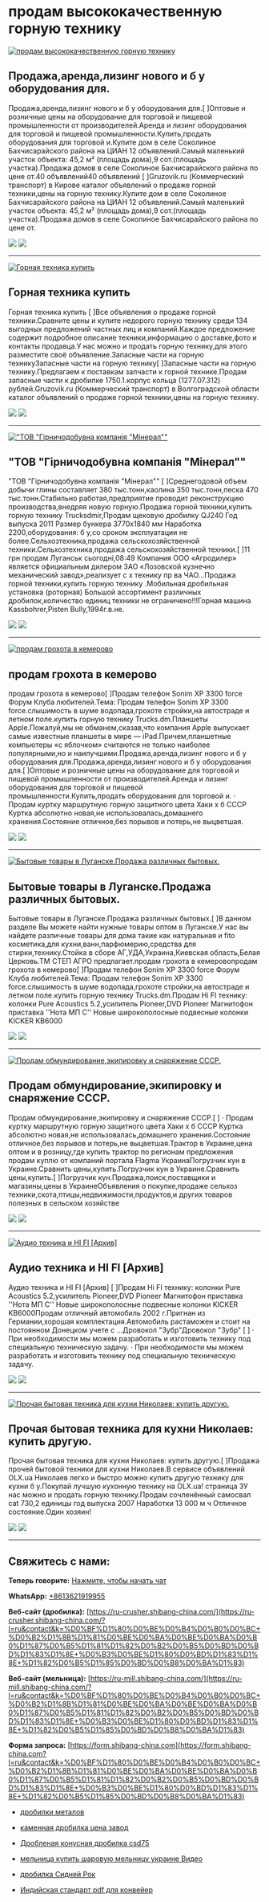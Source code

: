 # продам высококачественную горную технику

<a href="https://swt.shibang-china.com/?l=ru&img&k=%D0%BF%D1%80%D0%BE%D0%B4%D0%B0%D0%BC+%D0%B2%D1%8B%D1%81%D0%BE%D0%BA%D0%BE%D0%BA%D0%B0%D1%87%D0%B5%D1%81%D1%82%D0%B2%D0%B5%D0%BD%D0%BD%D1%83%D1%8E+%D0%B3%D0%BE%D1%80%D0%BD%D1%83%D1%8E+%D1%82%D0%B5%D1%85%D0%BD%D0%B8%D0%BA%D1%83" target="_blank">![продам высококачественную горную технику](http://static.shibang-china.com/all-800x300/651.jpg)</a>

## Продажа,аренда,лизинг нового и б у оборудования для.
Продажа,аренда,лизинг нового и б у оборудования для.[ ]Оптовые и розничные цены на оборудование для торговой и пищевой промышленности от производителей.Аренда и лизинг оборудования для торговой и пищевой промышленности.Купить,продать оборудования для торговой и.Купите дом в селе Соколиное Бахчисарайского района на ЦИАН 12 объявлений.Самый маленький участок объекта: 45,2 м&#178; (площадь дома),9 сот.(площадь участка).Продажа домов в селе Соколиное Бахчисарайского района по цене от.40 объявлений40 объявлений [ ]Gruzovik.ru (Коммерческий транспорт) в Кирове каталог объявлений о продаже горной техники,цены на горную технику.Купите дом в селе Соколиное Бахчисарайского района на ЦИАН 12 объявлений.Самый маленький участок объекта: 45,2 м&#178; (площадь дома),9 сот.(площадь участка).Продажа домов в селе Соколиное Бахчисарайского района по цене от.


<a href="https://whatsapp.shibangsoft.com/WhatsApp.php" target="_blank" title="WhatsApp">![](http://static.shibang-china.com/icon/whatsapp.png)</a> <a href="https://swt.shibang-china.com/?l=ru&icon&k=%D0%BF%D1%80%D0%BE%D0%B4%D0%B0%D0%BC+%D0%B2%D1%8B%D1%81%D0%BE%D0%BA%D0%BE%D0%BA%D0%B0%D1%87%D0%B5%D1%81%D1%82%D0%B2%D0%B5%D0%BD%D0%BD%D1%83%D1%8E+%D0%B3%D0%BE%D1%80%D0%BD%D1%83%D1%8E+%D1%82%D0%B5%D1%85%D0%BD%D0%B8%D0%BA%D1%83" target="_blank">![](http://static.shibang-china.com/icon/chat-ru.png)</a>

---

<a href="https://swt.shibang-china.com/?l=ru&img&k=%D0%BF%D1%80%D0%BE%D0%B4%D0%B0%D0%BC+%D0%B2%D1%8B%D1%81%D0%BE%D0%BA%D0%BE%D0%BA%D0%B0%D1%87%D0%B5%D1%81%D1%82%D0%B2%D0%B5%D0%BD%D0%BD%D1%83%D1%8E+%D0%B3%D0%BE%D1%80%D0%BD%D1%83%D1%8E+%D1%82%D0%B5%D1%85%D0%BD%D0%B8%D0%BA%D1%83" target="_blank">![Горная техника купить](http://static.shibang-china.com/all-800x300/1514.jpg)</a>

## Горная техника купить
Горная техника купить [ ]Все объявления о продаже горной техники.Сравните цены и купите недорого горную технику среди 134 выгодных предложений частных лиц и компаний.Каждое предложение содержит подробное описание техники,информацию о доставке,фото и контакты продавца.У нас можно и продать горную технику,для этого разместите своё объявление.Запасные части на горную техникуЗапасные части на горную технику[ ]Запасные части на горную технику.Предлагаем к поставкам запчасти к горной технике.Продам запасные части к дробилке 1750.1.корпус кольца (1277.07.312) рублей.Gruzovik.ru (Коммерческий транспорт) в Волгоградской области каталог объявлений о продаже горной техники,цены на горную технику.


<a href="https://whatsapp.shibangsoft.com/WhatsApp.php" target="_blank" title="WhatsApp">![](http://static.shibang-china.com/icon/whatsapp.png)</a> <a href="https://swt.shibang-china.com/?l=ru&icon&k=%D0%BF%D1%80%D0%BE%D0%B4%D0%B0%D0%BC+%D0%B2%D1%8B%D1%81%D0%BE%D0%BA%D0%BE%D0%BA%D0%B0%D1%87%D0%B5%D1%81%D1%82%D0%B2%D0%B5%D0%BD%D0%BD%D1%83%D1%8E+%D0%B3%D0%BE%D1%80%D0%BD%D1%83%D1%8E+%D1%82%D0%B5%D1%85%D0%BD%D0%B8%D0%BA%D1%83" target="_blank">![](http://static.shibang-china.com/icon/chat-ru.png)</a>

---

<a href="https://swt.shibang-china.com/?l=ru&img&k=%D0%BF%D1%80%D0%BE%D0%B4%D0%B0%D0%BC+%D0%B2%D1%8B%D1%81%D0%BE%D0%BA%D0%BE%D0%BA%D0%B0%D1%87%D0%B5%D1%81%D1%82%D0%B2%D0%B5%D0%BD%D0%BD%D1%83%D1%8E+%D0%B3%D0%BE%D1%80%D0%BD%D1%83%D1%8E+%D1%82%D0%B5%D1%85%D0%BD%D0%B8%D0%BA%D1%83" target="_blank">![&quot;ТОВ &quot;Гірничодобувна компанія &quot;Мінерал&quot;&quot;](http://static.shibang-china.com/all-800x300/750.jpg)</a>

## &quot;ТОВ &quot;Гірничодобувна компанія &quot;Мінерал&quot;&quot;
&quot;ТОВ &quot;Гірничодобувна компанія &quot;Мінерал&quot;&quot; [ ]Среднегодовой объем добычи глины составляет 380 тыс.тонн,каолина 350 тыс.тонн,песка 470 тыс.тонн.Стабильно работая,предприятие проводит реконструкцию производства,внедряя новую горную.Продажа горной техники,купить горную технику Trucksdmir,Продам щековую дробилку QJ240 Год выпуска 2011 Размер бункера 3770х1840 мм Наработка 2200,оборудования: б у,со сроком эксплуатации не более.Сельхозтехника,продажа сельскохозяйственной техники.Сельхозтехника,продажа сельскохозяйственной техники.[ ]11 грн продам Луганськ сьогодні,08:49 Компания ООО &#171;Агродилер&#187; является официальным дилером ЗАО &#171;Лозовской кузнечно механический завод&#187;,реализует с х технику пр ва ЧАО…Продажа горной техники,купить горную технику .Мобильная дробильная установка (роторная) Большой ассортимент различных дробилок,количество единиц техники не ограничено!!!Горная машина Kassbohrer,Pisten Bully,1994г.в.не.


<a href="https://whatsapp.shibangsoft.com/WhatsApp.php" target="_blank" title="WhatsApp">![](http://static.shibang-china.com/icon/whatsapp.png)</a> <a href="https://swt.shibang-china.com/?l=ru&icon&k=%D0%BF%D1%80%D0%BE%D0%B4%D0%B0%D0%BC+%D0%B2%D1%8B%D1%81%D0%BE%D0%BA%D0%BE%D0%BA%D0%B0%D1%87%D0%B5%D1%81%D1%82%D0%B2%D0%B5%D0%BD%D0%BD%D1%83%D1%8E+%D0%B3%D0%BE%D1%80%D0%BD%D1%83%D1%8E+%D1%82%D0%B5%D1%85%D0%BD%D0%B8%D0%BA%D1%83" target="_blank">![](http://static.shibang-china.com/icon/chat-ru.png)</a>

---

<a href="https://swt.shibang-china.com/?l=ru&img&k=%D0%BF%D1%80%D0%BE%D0%B4%D0%B0%D0%BC+%D0%B2%D1%8B%D1%81%D0%BE%D0%BA%D0%BE%D0%BA%D0%B0%D1%87%D0%B5%D1%81%D1%82%D0%B2%D0%B5%D0%BD%D0%BD%D1%83%D1%8E+%D0%B3%D0%BE%D1%80%D0%BD%D1%83%D1%8E+%D1%82%D0%B5%D1%85%D0%BD%D0%B8%D0%BA%D1%83" target="_blank">![продам грохота в кемерово](http://static.shibang-china.com/all-800x300/173.jpg)</a>

## продам грохота в кемерово
продам грохота в кемерово[ ]Продам телефон Sonim XP 3300 force Форум Клуба любителей.Тема: Продам телефон Sonim XP 3300 force.слышимость в шуме водопада,грохоте стройки,на автостраде и летном поле.купить горную технику Trucks.dm.Планшеты Apple.Пожалуй,мы не обманем,сказав,что компания Apple выпускает самые известные планшеты в мире — iPad.Причем,планшетные компьютеры &#171;с яблочком&#187; считаются не только наиболее популярными,но и наилучшими.Продажа,аренда,лизинг нового и б у оборудования для.Продажа,аренда,лизинг нового и б у оборудования для.[ ]Оптовые и розничные цены на оборудование для торговой и пищевой промышленности от производителей.Аренда и лизинг оборудования для торговой и пищевой промышленности.Купить,продать оборудования для торговой и.&nbsp;&#0183;&#32;Продам куртку маршрутную горную защитного цвета Хаки х б СССР Куртка абсолютно новая,не использовалась,домашнего хранения.Состояние отличное,без порывов и потерь,не выцветшая.


<a href="https://whatsapp.shibangsoft.com/WhatsApp.php" target="_blank" title="WhatsApp">![](http://static.shibang-china.com/icon/whatsapp.png)</a> <a href="https://swt.shibang-china.com/?l=ru&icon&k=%D0%BF%D1%80%D0%BE%D0%B4%D0%B0%D0%BC+%D0%B2%D1%8B%D1%81%D0%BE%D0%BA%D0%BE%D0%BA%D0%B0%D1%87%D0%B5%D1%81%D1%82%D0%B2%D0%B5%D0%BD%D0%BD%D1%83%D1%8E+%D0%B3%D0%BE%D1%80%D0%BD%D1%83%D1%8E+%D1%82%D0%B5%D1%85%D0%BD%D0%B8%D0%BA%D1%83" target="_blank">![](http://static.shibang-china.com/icon/chat-ru.png)</a>

---

<a href="https://swt.shibang-china.com/?l=ru&img&k=%D0%BF%D1%80%D0%BE%D0%B4%D0%B0%D0%BC+%D0%B2%D1%8B%D1%81%D0%BE%D0%BA%D0%BE%D0%BA%D0%B0%D1%87%D0%B5%D1%81%D1%82%D0%B2%D0%B5%D0%BD%D0%BD%D1%83%D1%8E+%D0%B3%D0%BE%D1%80%D0%BD%D1%83%D1%8E+%D1%82%D0%B5%D1%85%D0%BD%D0%B8%D0%BA%D1%83" target="_blank">![Бытовые товары в Луганске.Продажа различных бытовых.](http://static.shibang-china.com/all-800x300/1110.jpg)</a>

## Бытовые товары в Луганске.Продажа различных бытовых.
Бытовые товары в Луганске.Продажа различных бытовых.[ ]В данном разделе Вы можете найти нужные товары оптом в Луганске.У нас вы найдете различные товары для дома такие как натуральная и fito косметика,для кухни,ванн,парфюмерию,средства для стирки,технику.Стойка в сборе АГ,УДА,Украина,Киевская область,Белая Церковь.ТМ СТЕП АГРО предлагает.продам грохота в кемеровопродам грохота в кемерово[ ]Продам телефон Sonim XP 3300 force Форум Клуба любителей.Тема: Продам телефон Sonim XP 3300 force.слышимость в шуме водопада,грохоте стройки,на автостраде и летном поле.купить горную технику Trucks.dm.Продам Hi FI технику: колонки Pure Acoustics 5.2,усилитель Pioneer,DVD Pioneer Магнитофон приставка ''Нота МП С'' Новые широкополосные подвесные колонки KICKER KB6000


<a href="https://whatsapp.shibangsoft.com/WhatsApp.php" target="_blank" title="WhatsApp">![](http://static.shibang-china.com/icon/whatsapp.png)</a> <a href="https://swt.shibang-china.com/?l=ru&icon&k=%D0%BF%D1%80%D0%BE%D0%B4%D0%B0%D0%BC+%D0%B2%D1%8B%D1%81%D0%BE%D0%BA%D0%BE%D0%BA%D0%B0%D1%87%D0%B5%D1%81%D1%82%D0%B2%D0%B5%D0%BD%D0%BD%D1%83%D1%8E+%D0%B3%D0%BE%D1%80%D0%BD%D1%83%D1%8E+%D1%82%D0%B5%D1%85%D0%BD%D0%B8%D0%BA%D1%83" target="_blank">![](http://static.shibang-china.com/icon/chat-ru.png)</a>

---

<a href="https://swt.shibang-china.com/?l=ru&img&k=%D0%BF%D1%80%D0%BE%D0%B4%D0%B0%D0%BC+%D0%B2%D1%8B%D1%81%D0%BE%D0%BA%D0%BE%D0%BA%D0%B0%D1%87%D0%B5%D1%81%D1%82%D0%B2%D0%B5%D0%BD%D0%BD%D1%83%D1%8E+%D0%B3%D0%BE%D1%80%D0%BD%D1%83%D1%8E+%D1%82%D0%B5%D1%85%D0%BD%D0%B8%D0%BA%D1%83" target="_blank">![Продам обмундирование,экипировку и снаряжение СССР.](http://static.shibang-china.com/all-800x300/995.jpg)</a>

## Продам обмундирование,экипировку и снаряжение СССР.
Продам обмундирование,экипировку и снаряжение СССР.[ ]&nbsp;&#0183;&#32;Продам куртку маршрутную горную защитного цвета Хаки х б СССР Куртка абсолютно новая,не использовалась,домашнего хранения.Состояние отличное,без порывов и потерь,не выцветшая.Трактор в Украине,цена оптом и в розницу,где купить трактор по регионам предложения продам куплю от компаний портала Flagma УкраинаПогрузчик кун в Украине.Сравнить цены,купить.Погрузчик кун в Украине.Сравнить цены,купить.[ ]Погрузчик кун.Продажа,поиск,поставщики и магазины,цены в УкраинеОбъявления о покупке,продаже сельхоз техники,скота,птицы,недвижимости,продуктов,и других товаров полезных в сельском хозяйстве


<a href="https://whatsapp.shibangsoft.com/WhatsApp.php" target="_blank" title="WhatsApp">![](http://static.shibang-china.com/icon/whatsapp.png)</a> <a href="https://swt.shibang-china.com/?l=ru&icon&k=%D0%BF%D1%80%D0%BE%D0%B4%D0%B0%D0%BC+%D0%B2%D1%8B%D1%81%D0%BE%D0%BA%D0%BE%D0%BA%D0%B0%D1%87%D0%B5%D1%81%D1%82%D0%B2%D0%B5%D0%BD%D0%BD%D1%83%D1%8E+%D0%B3%D0%BE%D1%80%D0%BD%D1%83%D1%8E+%D1%82%D0%B5%D1%85%D0%BD%D0%B8%D0%BA%D1%83" target="_blank">![](http://static.shibang-china.com/icon/chat-ru.png)</a>

---

<a href="https://swt.shibang-china.com/?l=ru&img&k=%D0%BF%D1%80%D0%BE%D0%B4%D0%B0%D0%BC+%D0%B2%D1%8B%D1%81%D0%BE%D0%BA%D0%BE%D0%BA%D0%B0%D1%87%D0%B5%D1%81%D1%82%D0%B2%D0%B5%D0%BD%D0%BD%D1%83%D1%8E+%D0%B3%D0%BE%D1%80%D0%BD%D1%83%D1%8E+%D1%82%D0%B5%D1%85%D0%BD%D0%B8%D0%BA%D1%83" target="_blank">![Аудио техника и HI FI [Архив]](http://static.shibang-china.com/all-800x300/798.jpg)</a>

## Аудио техника и HI FI [Архив]
Аудио техника и HI FI [Архив] [ ]Продам Hi FI технику: колонки Pure Acoustics 5.2,усилитель Pioneer,DVD Pioneer Магнитофон приставка ''Нота МП С'' Новые широкополосные подвесные колонки KICKER KB6000Продам отличный автомобиль 2002 г.Пригнан из Германии,хорошая комплектация.Автомобиль растаможен и стоит на постоянном Донецком учете с …Дровокол &quot;Зубр&quot;Дровокол &quot;Зубр&quot; [ ]&nbsp;&#0183;&#32;При необходимости мы можем разработать и изготовить технику под специальную техническую задачу.&nbsp;&#0183;&#32;При необходимости мы можем разработать и изготовить технику под специальную техническую задачу.


<a href="https://whatsapp.shibangsoft.com/WhatsApp.php" target="_blank" title="WhatsApp">![](http://static.shibang-china.com/icon/whatsapp.png)</a> <a href="https://swt.shibang-china.com/?l=ru&icon&k=%D0%BF%D1%80%D0%BE%D0%B4%D0%B0%D0%BC+%D0%B2%D1%8B%D1%81%D0%BE%D0%BA%D0%BE%D0%BA%D0%B0%D1%87%D0%B5%D1%81%D1%82%D0%B2%D0%B5%D0%BD%D0%BD%D1%83%D1%8E+%D0%B3%D0%BE%D1%80%D0%BD%D1%83%D1%8E+%D1%82%D0%B5%D1%85%D0%BD%D0%B8%D0%BA%D1%83" target="_blank">![](http://static.shibang-china.com/icon/chat-ru.png)</a>

---

<a href="https://swt.shibang-china.com/?l=ru&img&k=%D0%BF%D1%80%D0%BE%D0%B4%D0%B0%D0%BC+%D0%B2%D1%8B%D1%81%D0%BE%D0%BA%D0%BE%D0%BA%D0%B0%D1%87%D0%B5%D1%81%D1%82%D0%B2%D0%B5%D0%BD%D0%BD%D1%83%D1%8E+%D0%B3%D0%BE%D1%80%D0%BD%D1%83%D1%8E+%D1%82%D0%B5%D1%85%D0%BD%D0%B8%D0%BA%D1%83" target="_blank">![Прочая бытовая техника для кухни Николаев: купить другую.](http://static.shibang-china.com/all-800x300/100.jpg)</a>

## Прочая бытовая техника для кухни Николаев: купить другую.
Прочая бытовая техника для кухни Николаев: купить другую.[ ]Продажа прочей бытовой техники для кухни Николаев.В сервисе объявлений OLX.ua Николаев легко и быстро можно купить другую технику для кухни б у.Покупай лучшую кухонную технику на OLX.ua! страница 3У нас можно и продать горную технику.Продам сочленённый самосвал cat 730,2 единицы год выпуска 2007 Наработки 13 000 м ч Отличное состояние.Один хозяин!

<a href="https://whatsapp.shibangsoft.com/WhatsApp.php" target="_blank" title="WhatsApp">![](http://static.shibang-china.com/icon/whatsapp.png)</a> <a href="https://swt.shibang-china.com/?l=ru&icon&k=%D0%BF%D1%80%D0%BE%D0%B4%D0%B0%D0%BC+%D0%B2%D1%8B%D1%81%D0%BE%D0%BA%D0%BE%D0%BA%D0%B0%D1%87%D0%B5%D1%81%D1%82%D0%B2%D0%B5%D0%BD%D0%BD%D1%83%D1%8E+%D0%B3%D0%BE%D1%80%D0%BD%D1%83%D1%8E+%D1%82%D0%B5%D1%85%D0%BD%D0%B8%D0%BA%D1%83" target="_blank">![](http://static.shibang-china.com/icon/chat-ru.png)</a>

---
## Свяжитесь с нами:

**Теперь говорите:** [Нажмите, чтобы начать чат](https://swt.shibang-china.com?l=ru&contact&k=%D0%BF%D1%80%D0%BE%D0%B4%D0%B0%D0%BC+%D0%B2%D1%8B%D1%81%D0%BE%D0%BA%D0%BE%D0%BA%D0%B0%D1%87%D0%B5%D1%81%D1%82%D0%B2%D0%B5%D0%BD%D0%BD%D1%83%D1%8E+%D0%B3%D0%BE%D1%80%D0%BD%D1%83%D1%8E+%D1%82%D0%B5%D1%85%D0%BD%D0%B8%D0%BA%D1%83)

**WhatsApp:**  [+8613621919955](https://whatsapp.shibangsoft.com/WhatsApp.php)

**Веб-сайт (дробилка):** [https://ru-crusher.shibang-china.com/](https://ru-crusher.shibang-china.com/?l=ru&contact&k=%D0%BF%D1%80%D0%BE%D0%B4%D0%B0%D0%BC+%D0%B2%D1%8B%D1%81%D0%BE%D0%BA%D0%BE%D0%BA%D0%B0%D1%87%D0%B5%D1%81%D1%82%D0%B2%D0%B5%D0%BD%D0%BD%D1%83%D1%8E+%D0%B3%D0%BE%D1%80%D0%BD%D1%83%D1%8E+%D1%82%D0%B5%D1%85%D0%BD%D0%B8%D0%BA%D1%83)

**Веб-сайт (мельница):** [https://ru-mill.shibang-china.com/](https://ru-mill.shibang-china.com/?l=ru&contact&k=%D0%BF%D1%80%D0%BE%D0%B4%D0%B0%D0%BC+%D0%B2%D1%8B%D1%81%D0%BE%D0%BA%D0%BE%D0%BA%D0%B0%D1%87%D0%B5%D1%81%D1%82%D0%B2%D0%B5%D0%BD%D0%BD%D1%83%D1%8E+%D0%B3%D0%BE%D1%80%D0%BD%D1%83%D1%8E+%D1%82%D0%B5%D1%85%D0%BD%D0%B8%D0%BA%D1%83)

**Форма запроса:** [https://form.shibang-china.com](https://form.shibang-china.com?l=ru&contact&k=%D0%BF%D1%80%D0%BE%D0%B4%D0%B0%D0%BC+%D0%B2%D1%8B%D1%81%D0%BE%D0%BA%D0%BE%D0%BA%D0%B0%D1%87%D0%B5%D1%81%D1%82%D0%B2%D0%B5%D0%BD%D0%BD%D1%83%D1%8E+%D0%B3%D0%BE%D1%80%D0%BD%D1%83%D1%8E+%D1%82%D0%B5%D1%85%D0%BD%D0%B8%D0%BA%D1%83)

* [дробилки металов](../113/%D0%B4%D1%80%D0%BE%D0%B1%D0%B8%D0%BB%D0%BA%D0%B8%20%D0%BC%D0%B5%D1%82%D0%B0%D0%BB%D0%BE%D0%B2.md)

* [каменная дробилка цена завод](../114/%D0%BA%D0%B0%D0%BC%D0%B5%D0%BD%D0%BD%D0%B0%D1%8F%20%D0%B4%D1%80%D0%BE%D0%B1%D0%B8%D0%BB%D0%BA%D0%B0%20%D1%86%D0%B5%D0%BD%D0%B0%20%D0%B7%D0%B0%D0%B2%D0%BE%D0%B4.md)

* [Дробленая конусная дробилка csd75](../119/%D0%94%D1%80%D0%BE%D0%B1%D0%BB%D0%B5%D0%BD%D0%B0%D1%8F%20%D0%BA%D0%BE%D0%BD%D1%83%D1%81%D0%BD%D0%B0%D1%8F%20%D0%B4%D1%80%D0%BE%D0%B1%D0%B8%D0%BB%D0%BA%D0%B0%20csd75.md)

* [мельница купить шаровую мельницу украине Видео](../112/%D0%BC%D0%B5%D0%BB%D1%8C%D0%BD%D0%B8%D1%86%D0%B0%20%D0%BA%D1%83%D0%BF%D0%B8%D1%82%D1%8C%20%D1%88%D0%B0%D1%80%D0%BE%D0%B2%D1%83%D1%8E%20%D0%BC%D0%B5%D0%BB%D1%8C%D0%BD%D0%B8%D1%86%D1%83%20%D1%83%D0%BA%D1%80%D0%B0%D0%B8%D0%BD%D0%B5%20%D0%92%D0%B8%D0%B4%D0%B5%D0%BE.md)

* [дробилка Сидней Рок](../119/%D0%B4%D1%80%D0%BE%D0%B1%D0%B8%D0%BB%D0%BA%D0%B0%20%D0%A1%D0%B8%D0%B4%D0%BD%D0%B5%D0%B9%20%D0%A0%D0%BE%D0%BA.md)

* [Индийская стандарт pdf для конвейер](../106/%D0%98%D0%BD%D0%B4%D0%B8%D0%B9%D1%81%D0%BA%D0%B0%D1%8F%20%D1%81%D1%82%D0%B0%D0%BD%D0%B4%D0%B0%D1%80%D1%82%20pdf%20%D0%B4%D0%BB%D1%8F%20%D0%BA%D0%BE%D0%BD%D0%B2%D0%B5%D0%B9%D0%B5%D1%80.md)